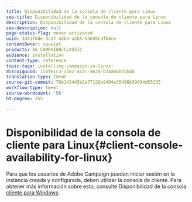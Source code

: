 ```yaml
---
title: Disponibilidad de la consola de cliente para Linux
seo-title: Disponibilidad de la consola de cliente para Linux
description: Disponibilidad de la consola de cliente para Linux
seo-description: null
page-status-flag: never-activated
uuid: 3441f0de-3c37-4db4-a2b5-53649cdfb8ce
contentOwner: sauviat
products: SG_CAMPAIGN/CLASSIC
audience: installation
content-type: reference
topic-tags: installing-campaign-in-linux-
discoiquuid: 15bfe1c3-3502-4cac-a624-b2aa66bb5b4b
translation-type: tm+mt
source-git-commit: 70b143445b2e77128b9404e35d96b39694d55335
workflow-type: tm+mt
source-wordcount: '56'
ht-degree: 35%

---
```



# Disponibilidad de la consola de cliente para Linux{#client-console-availability-for-linux}

Para que los usuarios de Adobe Campaign puedan iniciar sesión en la instancia creada y configurada, deben utilizar la consola de cliente. Para obtener más información sobre esto, consulte Disponibilidad de la consola [cliente para Windows](../../installation/using/client-console-availability-for-windows.md).

